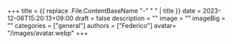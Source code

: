 +++
title =  {{ replace .File.ContentBaseName "-" " " | title }}
date = 2023-12-06T15:20:13+09:00
draft = false
description = ""
image = ""
imageBig = ""
categories = ["general"]
authors = ["Federico"]
avatar= "/images/avatar.webp"
+++

